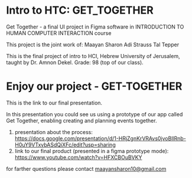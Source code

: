# Intro to HTC: GET_TOGETHER
Get Together - a final UI project in Figma software in INTRODUCTION TO HUMAN COMPUTER INTERACTION course

This project is the joint work of:
Maayan Sharon
Adi Strauss
Tal Tepper

This is the final project of intro to HCI, Hebrew University of Jerusalem, taught by Dr. Amnon Dekel.
Grade: 98 (top of our class).

# Enjoy our project - GET-TOGETHER
This is the link to our final presentation. 

In this presentation you could see us using a prototype of our app called Get Together, enabling creating and planning events together.

1) presentation about the process: https://docs.google.com/presentation/d/1-HRjZgnKrVRAvs0jvoBllRnb-H0uY9VTxvbASdQiXFc/edit?usp=sharing
2) link to our final product (presented in a figma prototype mode): https://www.youtube.com/watch?v=HFXCBOuBVKY 

for farther questions please contact maayansharon10@gmail.com
